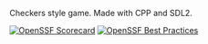 Checkers style game.
Made with CPP and SDL2.

[![OpenSSF Scorecard](https://api.securityscorecards.dev/projects/github.com/6ix2danny/chekerzz/badge)](https://securityscorecards.dev/viewer/?uri=github.com/6ix2danny/chekerzz) [![OpenSSF Best Practices](https://www.bestpractices.dev/projects/10329/badge)](https://www.bestpractices.dev/projects/10329)
